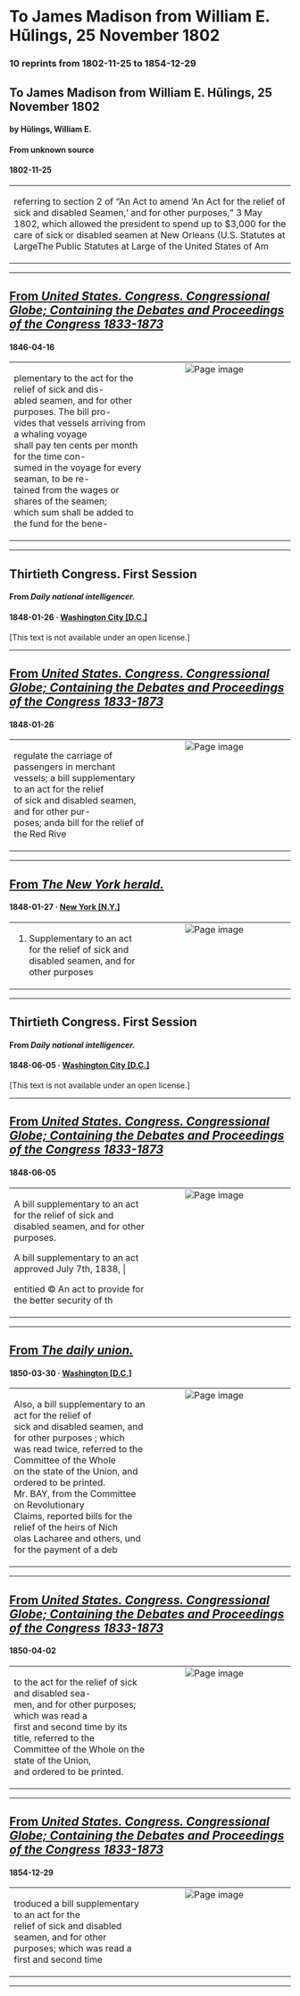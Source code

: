 
# To James Madison from William E. Hũlings, 25 November 1802

### 10 reprints from 1802-11-25 to 1854-12-29

## To James Madison from William E. Hũlings, 25 November 1802

#### by Hũlings, William E.

#### From unknown source

#### 1802-11-25

<table style="width: 100%;"><tr><td style="width: 50%">

 referring to section 2 of “An Act to amend ‘An Act for the relief of sick and disabled Seamen,’ and for other purposes,” 3 May 1802, which allowed the president to spend up to $3,000 for the care of sick or disabled seamen at New Orleans (U.S. Statutes at LargeThe Public Statutes at Large of the United States of Am
</td></tr></table>

---

## [From _United States. Congress. Congressional Globe; Containing the Debates and Proceedings of the Congress 1833-1873_](https://archive.org/details/sim_united-states-congress-congressional-globe_1846-04-16_15_42/page/n14/mode/1up?view=theater)

#### 1846-04-16

<table style="width: 100%;"><tr><td style="width: 50%">

  
plementary to the act for the relief of sick and dis-  
abled seamen, and for other purposes. The bill pro-  
vides that vessels arriving from a whaling voyage  
shall pay ten cents per month for the time con-  
sumed in the voyage for every seaman, to be re-  
tained from the wages or shares of the seamen;  
which sum shall be added to the fund for the bene-
</td><td style="width: 50%; max-height: 75%; margin: auto; display: block;">
<img alt="Page image" src="https://iiif.archive.org/image/iiif/2/sim_united-states-congress-congressional-globe_1846-04-16_15_42%2Fsim_united-states-congress-congressional-globe_1846-04-16_15_42_jp2.zip%2Fsim_united-states-congress-congressional-globe_1846-04-16_15_42_jp2%2Fsim_united-states-congress-congressional-globe_1846-04-16_15_42_0014.jp2/pct:31.4727463312369,20.58032282859339,26.62473794549266,5.976172175249808/600,/0/default.jpg"/>
</td>
</tr></table>

---

## Thirtieth Congress. First Session

#### From _Daily national intelligencer._

#### 1848-01-26 &middot; [Washington City [D.C.]](http://dbpedia.org/resource/Washington%2C_D.C.)

[This text is not available under an open license.]

---

## [From _United States. Congress. Congressional Globe; Containing the Debates and Proceedings of the Congress 1833-1873_](https://archive.org/details/sim_united-states-congress-congressional-globe_1848-01-26_18_15/page/n12/mode/1up?view=theater)

#### 1848-01-26

<table style="width: 100%;"><tr><td style="width: 50%">

  
regulate the carriage of passengers in merchant  
vessels; a bill supplementary to an act for the relief  
of sick and disabled seamen, and for other pur-  
poses; anda bill for the relief of the Red Rive
</td><td style="width: 50%; max-height: 75%; margin: auto; display: block;">
<img alt="Page image" src="https://iiif.archive.org/image/iiif/2/sim_united-states-congress-congressional-globe_1848-01-26_18_15%2Fsim_united-states-congress-congressional-globe_1848-01-26_18_15_jp2.zip%2Fsim_united-states-congress-congressional-globe_1848-01-26_18_15_jp2%2Fsim_united-states-congress-congressional-globe_1848-01-26_18_15_0012.jp2/pct:59.96300211416491,54.03596021423106,26.849894291754758,3.5003825554705434/600,/0/default.jpg"/>
</td>
</tr></table>

---

## [From _The New York herald._](https://www.loc.gov/resource/sn83030313/1848-01-27/ed-1/?sp=4)

#### 1848-01-27 &middot; [New York [N.Y.]](http://dbpedia.org/resource/New_York_City)

<table style="width: 100%;"><tr><td style="width: 50%">

  
1. Supplementary to an act for the relief of sick and  
disabled seamen, and for other purposes
</td><td style="width: 50%; max-height: 75%; margin: auto; display: block;">
<img alt="Page image" src="https://tile.loc.gov/image-services/iiif/service:ndnp:dlc:batch_dlc_kudzu_ver01:data:sn83030313:00271742976:1848012701:0131/pct:108.92999521607399,104.15952462575706,45.55892202200606,2.856816363844132/!600,600/0/default.jpg"/>
</td>
</tr></table>

---

## Thirtieth Congress. First Session

#### From _Daily national intelligencer._

#### 1848-06-05 &middot; [Washington City [D.C.]](http://dbpedia.org/resource/Washington%2C_D.C.)

[This text is not available under an open license.]

---

## [From _United States. Congress. Congressional Globe; Containing the Debates and Proceedings of the Congress 1833-1873_](https://archive.org/details/sim_united-states-congress-congressional-globe_1848-06-05_18_51/page/n13/mode/1up?view=theater)

#### 1848-06-05

<table style="width: 100%;"><tr><td style="width: 50%">

  
  
A bill supplementary to an act for the relief of sick and  
disabled seamen, and for other purposes.  
  
A bill supplementary to an act approved July 7th, 1838, |  
  
entitied © An act to provide for the better security of th
</td><td style="width: 50%; max-height: 75%; margin: auto; display: block;">
<img alt="Page image" src="https://iiif.archive.org/image/iiif/2/sim_united-states-congress-congressional-globe_1848-06-05_18_51%2Fsim_united-states-congress-congressional-globe_1848-06-05_18_51_jp2.zip%2Fsim_united-states-congress-congressional-globe_1848-06-05_18_51_jp2%2Fsim_united-states-congress-congressional-globe_1848-06-05_18_51_0013.jp2/pct:40.063424947145876,53.4238714613619,27.48414376321353,2.8309104820198927/600,/0/default.jpg"/>
</td>
</tr></table>

---

## [From _The daily union._](https://www.loc.gov/resource/sn82003410/1850-03-30/ed-1/?sp=2)

#### 1850-03-30 &middot; [Washington [D.C.]](http://dbpedia.org/resource/Washington%2C_D.C.)

<table style="width: 100%;"><tr><td style="width: 50%">

  
Also, a bill supplementary to an act for the relief of  
sick and disabled seamen, and for other purposes ; which  
was read twice, referred to the Committee of the Whole  
on the state of the Union, and ordered to be printed.  
Mr. BAY, from the Committee on Revolutionary  
Claims, reported bills for the relief of the heirs of Nich­  
olas Lacharee and others, und for the payment of a deb
</td><td style="width: 50%; max-height: 75%; margin: auto; display: block;">
<img alt="Page image" src="https://tile.loc.gov/image-services/iiif/service:ndnp:dlc:batch_dlc_chimera_ver01:data:sn82003410:00415661186:1850033001:0413/pct:35.87096774193548,56.471176691259224,15.709677419354838,3.426284856821308/!600,600/0/default.jpg"/>
</td>
</tr></table>

---

## [From _United States. Congress. Congressional Globe; Containing the Debates and Proceedings of the Congress 1833-1873_](https://archive.org/details/sim_united-states-congress-congressional-globe_1850-04-02_21_39/page/n3/mode/1up?view=theater)

#### 1850-04-02

<table style="width: 100%;"><tr><td style="width: 50%">

  
to the act for the relief of sick and disabled sea-  
men, and for other purposes; which was read a  
first and second time by its title, referred to the  
Committee of the Whole on the state of the Union,  
and ordered to be printed.
</td><td style="width: 50%; max-height: 75%; margin: auto; display: block;">
<img alt="Page image" src="https://iiif.archive.org/image/iiif/2/sim_united-states-congress-congressional-globe_1850-04-02_21_39%2Fsim_united-states-congress-congressional-globe_1850-04-02_21_39_jp2.zip%2Fsim_united-states-congress-congressional-globe_1850-04-02_21_39_jp2%2Fsim_united-states-congress-congressional-globe_1850-04-02_21_39_0003.jp2/pct:13.424947145877379,58.37293290249002,26.717758985200845,4.371792434898309/600,/0/default.jpg"/>
</td>
</tr></table>

---

## [From _United States. Congress. Congressional Globe; Containing the Debates and Proceedings of the Congress 1833-1873_](https://archive.org/details/sim_united-states-congress-congressional-globe_1854-12-29_30_9/page/n2/mode/1up?view=theater)

#### 1854-12-29

<table style="width: 100%;"><tr><td style="width: 50%">

  
troduced a bill supplementary to an act for the  
relief of sick and disabled seamen, and for other  
purposes; which was read a first and second time
</td><td style="width: 50%; max-height: 75%; margin: auto; display: block;">
<img alt="Page image" src="https://iiif.archive.org/image/iiif/2/sim_united-states-congress-congressional-globe_1854-12-29_30_9%2Fsim_united-states-congress-congressional-globe_1854-12-29_30_9_jp2.zip%2Fsim_united-states-congress-congressional-globe_1854-12-29_30_9_jp2%2Fsim_united-states-congress-congressional-globe_1854-12-29_30_9_0002.jp2/pct:5.438066465256798,68.36555360281196,23.79154078549849,2.499511814098809/600,/0/default.jpg"/>
</td>
</tr></table>

---

